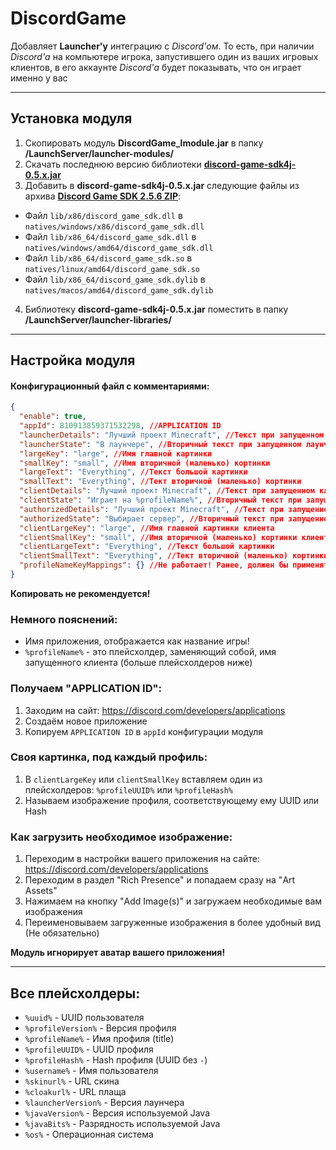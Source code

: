 # DiscordGame

Добавляет **Launcher'у** интеграцию с *Discord'ом*. То есть, при наличии *Discord'а* на компьютере игрока, запустившего
один из ваших игровых клиентов, в его аккаунте *Discord'а* будет показывать, что он играет именно у вас

---

## Установка модуля

1. Скопировать модуль **DiscordGame_lmodule.jar** в папку **/LaunchServer/launcher-modules/**
2. Скачать последнюю версию библиотеки **[discord-game-sdk4j-0.5.x.jar]**
3. Добавить в **discord-game-sdk4j-0.5.x.jar** следующие файлы из архива **[Discord Game SDK 2.5.6 ZIP]**:
- Файл `lib/x86/discord_game_sdk.dll` в `natives/windows/x86/discord_game_sdk.dll`
- Файл `lib/x86_64/discord_game_sdk.dll` в `natives/windows/amd64/discord_game_sdk.dll`
- Файл `lib/x86_64/discord_game_sdk.so` в `natives/linux/amd64/discord_game_sdk.so`
- Файл `lib/x86_64/discord_game_sdk.dylib` в `natives/macos/amd64/discord_game_sdk.dylib`
4. Библиотеку **discord-game-sdk4j-0.5.x.jar** поместить в папку **/LaunchServer/launcher-libraries/**

---

## Настройка модуля

#### Конфигурационный файл с комментариями:
```json
{
  "enable": true,
  "appId": 810913859371532298, //APPLICATION ID
  "launcherDetails": "Лучший проект Minecraft", //Текст при запущенном лаунчере (не авторизован)
  "launcherState": "В лаунчере", //Вторичный текст при запущенном лаунчере (не авторизован)
  "largeKey": "large", //Имя главной картинки
  "smallKey": "small", //Имя вторичной (маленько) кортинки
  "largeText": "Everything", //Текст большой картинки
  "smallText": "Everything", //Тект вторичной (маленько) кортинки
  "clientDetails": "Лучший проект Minecraft", //Текст при запущенном клиенте
  "clientState": "Играет на %profileName%", //Вторичный текст при запущенном клиенте
  "authorizedDetails": "Лучший проект Minecraft", //Текст при запущенном лаунчере (авторизован)
  "authorizedState": "Выбирает сервер", //Вторичный текст при запущенном лаунчере (авторизован)
  "clientLargeKey": "large", //Имя главной картинки клиента
  "clientSmallKey": "small", //Имя вторичной (маленько) кортинки клиента
  "clientLargeText": "Everything", //Текст большой картинки
  "clientSmallText": "Everything", //Тект вторичной (маленько) кортинки
  "profileNameKeyMappings": {} //Не работает! Ранее, должен бы применять изображения к профилям
}
```
**Копировать не рекомендуется!**

### Немного пояснений:
- Имя приложения, отображается как название игры!
- `%profileName%` - это плейсхолдер, заменяющий собой, имя запущенного клиента (больше плейсхолдеров ниже)

### Получаем "APPLICATION ID":
1. Заходим на сайт: https://discord.com/developers/applications
2. Создаём новое приложение
3. Копируем `APPLICATION ID` в `appId` конфигурации модуля

### Своя картинка, под каждый профиль:
1. В `clientLargeKey` или `clientSmallKey` вставляем один из плейсхолдеров: `%profileUUID%` или `%profileHash%`
2. Называем изображение профиля, соответствующему ему UUID или Hash

### Как загрузить необходимое изображение:
1. Переходим в настройки вашего приложения на сайте: https://discord.com/developers/applications
2. Переходим в раздел "Rich Presence" и попадаем сразу на "Art Assets"
3. Нажимаем на кнопку "Add Image(s)" и загружаем необходимые вам изображения
4. Переименовываем загруженные изображения в более удобный вид (Не обязательно)

**Модуль игнорирует аватар вашего приложения!**

---

## Все плейсхолдеры:

- `%uuid%` - UUID пользователя
- `%profileVersion%` - Версия профиля
- `%profileName%` - Имя профиля (title)
- `%profileUUID%` - UUID профиля
- `%profileHash%` - Hash профиля (UUID без `-`)
- `%username%` - Имя пользователя
- `%skinurl%` - URL скина
- `%cloakurl%` - URL плаща
- `%launcherVersion%` - Версия лаунчера
- `%javaVersion%` - Версия используемой Java
- `%javaBits%` - Разрядность используемой Java
- `%os%` - Операционная система

[discord-game-sdk4j-0.5.x.jar]: https://github.com/JnCrMx/discord-game-sdk4j/releases

[Discord Game SDK 2.5.6 ZIP]: https://dl-game-sdk.discordapp.net/2.5.6/discord_game_sdk.zip
